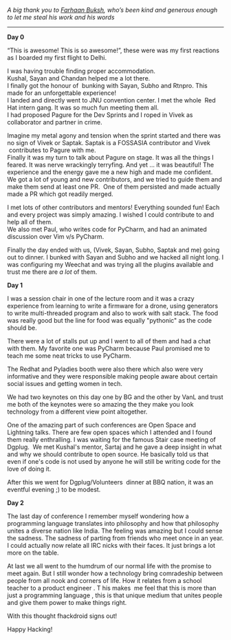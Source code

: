 *A big thank you to [Farhaan Buksh][1], who’s been kind and generous enough to let me steal his work and his words*


---

**Day 0**

“This is awesome! This is so awesome!”, these were was my first reactions as I boarded my first flight to Delhi.  

I was having trouble finding proper accommodation.  
Kushal, Sayan and Chandan helped me a lot there.  
I finally got the honour of  bunking with Sayan, Subho and Rtnpro. This made for an unforgettable experience!  
I landed and directly went to JNU convention center. I met the whole  Red Hat intern gang. It was so much fun meeting them all.  
I had proposed Pagure for the Dev Sprints and I roped in Vivek as collaborator and partner in crime.

Imagine my metal agony and tension when the sprint started and there was no sign of Vivek or Saptak. Saptak is a FOSSASIA contributor and Vivek  contributes to Pagure with me.  
Finally it was my turn to talk about Pagure on stage.
It was all the things I feared. It was nerve wrackingly terryfing.
And yet … it was beautiful!
The experience and the energy gave me a new high and made me confident.  
We got a lot of young and new contributors, and we tried to guide them and make them send at least one PR.  One of them persisted and made actually made a PR which got readily merged.

I met lots of other contributors and mentors!
Everything sounded fun! Each and every project was simply amazing. 
I wished I could contribute to and help all of them.  
We also met Paul, who writes code for PyCharm, and had an animated discussion over Vim v/s PyCharm.

Finally the day ended with us, (Vivek, Sayan, Subho, Saptak and me) going out to dinner. I bunked with Sayan and Subho and we hacked all night long. I was configuring my Weechat and was trying all the plugins available and trust me there are *a lot* of them.

**Day 1**

I was a session chair in one of the lecture room and it was a crazy experience from learning to write a firmware for a drone, using generators to write multi-threaded program and also to work with salt stack. The food was really good but the line for food was equally "pythonic" as the code should be.

There were a lot of stalls put up and I went to all of them and had a chat with them. My favorite one was PyCharm because Paul promised me to teach me some neat tricks to use PyCharm.

The Redhat and Pyladies booth were also there which also were very informative and they were responsible making people aware about certain social issues and getting women in tech.

We had two keynotes on this day one by BG and the other by VanL and trust me both of the keynotes were so amazing the they make you look technology from a different view point altogether.

One of the amazing part of such conferences are Open Space and Lightning talks. There are few open spaces which I attended and I found them really enthralling. I was waiting for the famous Stair case meeting of Dgplug.  We met Kushal's mentor, Sartaj and he gave a deep insight in what and why we should contribute to open source. He basically told us that even if one's code is not used by anyone he will still be writing code for the love of doing it.

After this we went for Dgplug/Volunteers  dinner at BBQ nation, it was an eventful evening ;) to be modest.

**Day 2** 

The last day of conference I remember myself wondering how a programming language translates into philosophy and how that philosophy unites a diverse nation like India. The feeling was amazing but I could sense the sadness. The sadness of parting from friends who meet once in an year. I could actually now relate all IRC nicks with their faces. It just brings a lot more on the table.

At last we all went to the humdrum of our normal life with the promise to meet again. But I still wonder how a technology bring comradeship between people from all nook and corners of life. How it relates from a school teacher to a product engineer . T his makes  me feel that this is more than just a programming language , this is that unique medium that unites people and give them power to make things right.

With this thought fhackdroid signs out!

Happy Hacking!
















[1]: https://farhaanbukhsh.wordpress.com
